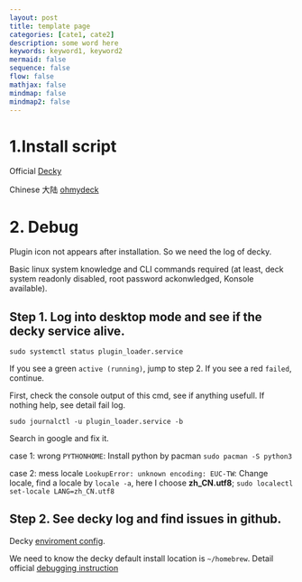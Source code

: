 ```yaml
---
layout: post
title: template page
categories: [cate1, cate2]
description: some word here
keywords: keyword1, keyword2
mermaid: false
sequence: false
flow: false
mathjax: false
mindmap: false
mindmap2: false
---
```



# 1.Install script

Official [Decky](https://decky.xyz/)

Chinese 大陆 [ohmydeck](https://ohmydeck.net/d/37)

# 2. Debug

Plugin icon not appears after installation. So we need the log of decky. 

Basic linux system knowledge and CLI commands required (at least, deck system readonly disabled, root password ackonwledged, Konsole available).

## **Step 1.** Log into desktop mode and see if the decky service alive. 

```shell
sudo systemctl status plugin_loader.service
```

If you see a green `active (running)`, jump to step 2. If you see a red `failed`, continue.

First, check the console output of this cmd, see if anything usefull. If nothing help, see detail fail log.

```shell
sudo journalctl -u plugin_loader.service -b
``` 

Search in google and fix it. 

case 1: wrong `PYTHONHOME`: Install python by pacman `sudo pacman -S python3`

case 2: mess locale `LookupError: unknown encoding: EUC-TW`: Change locale, find a locale by `locale -a`, here I choose **zh_CN.utf8**; `sudo localectl set-locale LANG=zh_CN.utf8`

## **Step 2.** See decky log and find issues in github.

Decky [enviroment config](https://wiki.deckbrew.xyz/en/plugin-dev/env-vars). 

We need to know the decky default install location is `~/homebrew`. Detail official [debugging instruction](https://wiki.deckbrew.xyz/en/plugin-dev/cef-debugging)




